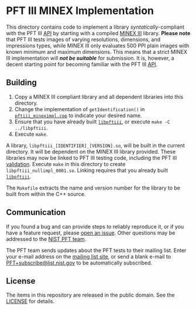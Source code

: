PFT III MINEX Implementation
============================

This directory contains code to implement a library *syntatically*-compliant
with the PFT III [API] by starting with a compiled [MINEX III] library. **Please
note** that PFT III tests images of varying resolutions, dimensions, and
impressions types, while MINEX III only evaluates 500 PPI plain images with
known minimum and maximum dimensions. This means that a strict MINEX III
implementation will **_not be suitable_** for submission. It is, however, a
decent starting point for becoming familiar with the PFT III [API].

Building
--------
 1. Copy a MINEX III compliant library and all dependent libraries into this
    directory.
 2. Change the implementation of `getIdentification()` in
    [`pftiii_mineximpl.cpp`] to indicate your desired name.
 3. Ensure that you have already built [`libpftiii`], or execute `make -C
    ../libpftiii`.
 4. Execute `make`.

A library, `libpftiii_[IDENTIFIER]_[VERSION].so`, will be built in the current
directory. It will be dependent on the MINEX III library provided. These
libraries may now be linked to PFT III testing code, including the PFT III
[validation].
Execute `make` in this directory to create `libpftiii_nullimpl_0001.so`. Linking
requires that you already built [`libpftiii`].

The `Makefile` extracts the name and version number for the library to be built
from within the C++ source.

Communication
-------------
If you found a bug and can provide steps to reliably reproduce it, or if you
have a feature request, please [open an issue]. Other questions may be addressed
to the [NIST PFT team].

The PFT team sends updates about the PFT tests to their mailing list. Enter your
e-mail address on the [mailing list site], or send a blank e-mail to
PFT+subscribe@list.nist.gov to be automatically subscribed.

License
-------
The items in this repository are released in the public domain. See the
[LICENSE] for details.

[`libpftiii`]: https://github.com/usnistgov/pft/blob/master/pftiii/libpftiii
[NIST PFT team]: mailto:pft@nist.gov
[open an issue]: https://github.com/usnistgov/pft/issues
[LICENSE]: https://github.com/usnistgov/pft/blob/master/LICENSE.md
[API]: https://pages.nist.gov/pft/doc/pftiii/api
[`pftiii_mineximpl.cpp`]: https://github.com/usnistgov/pft/blob/master/pftiii/mineximpl/pftiii_mineximpl.cpp
[validation]: https://github.com/usnistgov/pft/blob/master/pftiii/validation/
[mailing list site]: https://groups.google.com/a/list.nist.gov/forum/#!forum/pft/join
[MINEX III]: https://nist.gov/itl/iad/ig/minexiii
